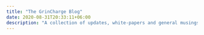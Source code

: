 ```yaml
---
title: "The GrinCharge Blog"
date: 2020-08-31T20:33:11+06:00
description: "A collection of updates, white-papers and general musings that we thing are worth sharing"
---
```

